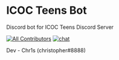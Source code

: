# ICOC Teens Bot

Discord bot for ICOC Teens Discord Server

[![All Contributors](https://img.shields.io/badge/all_contributors-1-orange.svg?style=flat-square)](#contributors-)
[![chat](https://img.shields.io/discord/698590629344575500?style=flat-square)](https://discord.gg/33vsYgtHkx)

Dev - Chr1s (christopher#8888)
